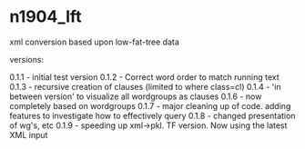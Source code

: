 # n1904_lft
xml conversion based upon low-fat-tree data

versions:

0.1.1 - initial test version
0.1.2 - Correct word order to match running text
0.1.3 - recursive creation of clauses (limited to where class=cl)
0.1.4 - 'in between version' to visualize all wordgroups as clauses
0.1.6 - now completely based on wordgroups
0.1.7 - major cleaning up of code. adding features to investigate how to effectively query
0.1.8 - changed presentation of wg's, etc
0.1.9 - speeding up xml->pkl. TF version. Now using the latest XML input
